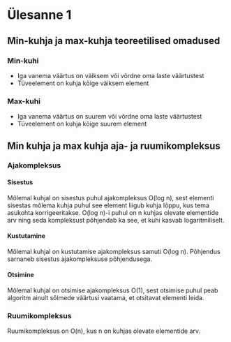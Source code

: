 # Ülesanne 1

## Min-kuhja ja max-kuhja teoreetilised omadused

### Min-kuhi
- Iga vanema väärtus on väiksem või võrdne oma laste väärtustest
- Tüveelement on kuhja kõige väiksem element

### Max-kuhi
- Iga vanema väärtus on suurem või võrdne oma laste väärtustest
- Tüveelement on kuhja kõige suurem element

## Min kuhja ja max kuhja aja- ja ruumikompleksus

### Ajakompleksus

#### Sisestus 

Mõlemal kuhjal on sisestus puhul ajakompleksus O(log n), sest elementi sisestas mõlema kuhja puhul see element liigub kuhja lõppu, kus tema asukohta korrigeeritakse. O(log n)-i puhul on n kuhjas olevate elementide arv ning seda kompleksust põhjendab ka see, et kuhi kasvab logaritmiliselt.

#### Kustutamine 

Mõlemal kuhjal on kustutamise ajakompleksus samuti O(log n). Põhjendus sarnaneb sisestus ajakompleksuse põhjendusega.

#### Otsimine 

Mõlemal kuhjal on otsimise ajakompleksus O(1), sest otsimise puhul peab algoritm ainult sõlmede väärtusi vaatama, et otsitavat elementi leida.

### Ruumikompleksus

Ruumikompleksus on O(n), kus n on kuhjas olevate elementide arv. 

